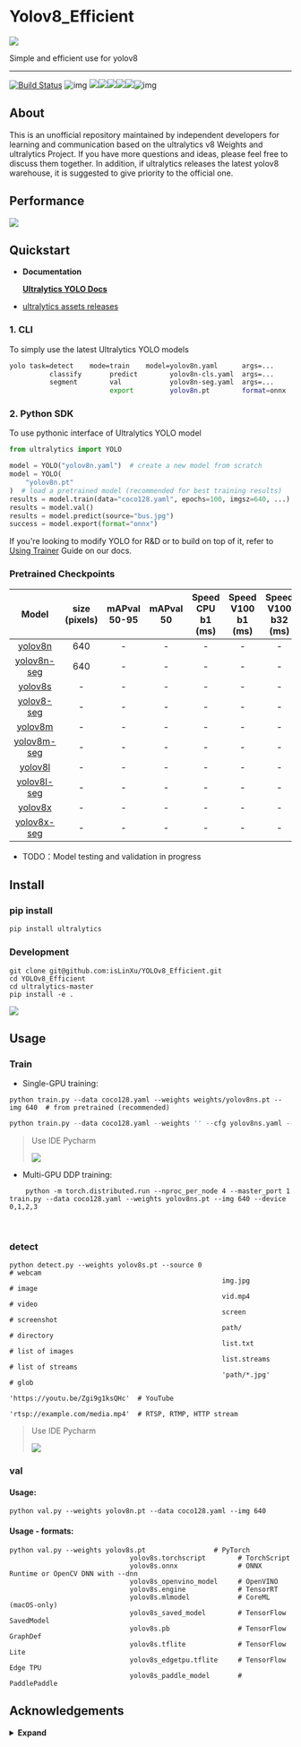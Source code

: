 # Yolov8_Efficient

![](./img/logo.png)

Simple and efficient use for yolov8


---

[![Build Status](https://img.shields.io/endpoint.svg?url=https%3A%2F%2Factions-badge.atrox.dev%2Fatrox%2Fsync-dotenv%2Fbadge&style=flat)](https://github.com/isLinXu/Yolov8_Efficient)  ![img](https://badgen.net/badge/icon/learning?icon=deepscan&label)
![](https://badgen.net/github/stars/isLinXu/Yolov8_Efficient)![](https://badgen.net/github/forks/isLinXu/Yolov8_Efficient)![](https://badgen.net/github/prs/isLinXu/Yolov8_Efficient)![](https://badgen.net/github/releases/isLinXu/Yolov8_Efficient)![](https://badgen.net/github/license/isLinXu/Yolov8_Efficient)![img](https://hits.dwyl.com/isLinXu/Yolov8_Efficient.svg)

## About

This is an unofficial repository maintained by independent developers for learning and communication based on the ultralytics v8 Weights and ultralytics Project.
If you have more questions and ideas, please feel free to discuss them together. In addition, if ultralytics releases the latest yolov8 warehouse, it is suggested to give priority to the official one.



## Performance

![](./img/demo.png)



## Quickstart

- **Documentation**

  [**Ultralytics YOLO Docs**](https://v8docs.ultralytics.com/sdk/)

- [ultralytics assets releases](https://github.com/ultralytics/assets/releases/)

### 1. CLI

To simply use the latest Ultralytics YOLO models

```bash
yolo task=detect    mode=train    model=yolov8n.yaml      args=...
          classify       predict        yolov8n-cls.yaml  args=...
          segment        val            yolov8n-seg.yaml  args=...
                         export         yolov8n.pt        format=onnx
```

### 2. Python SDK

To use pythonic interface of Ultralytics YOLO model

```python
from ultralytics import YOLO

model = YOLO("yolov8n.yaml")  # create a new model from scratch
model = YOLO(
    "yolov8n.pt"
)  # load a pretrained model (recommended for best training results)
results = model.train(data="coco128.yaml", epochs=100, imgsz=640, ...)
results = model.val()
results = model.predict(source="bus.jpg")
success = model.export(format="onnx")
```

If you're looking to modify YOLO for R&D or to build on top of it, refer to [Using Trainer](<>) Guide on our docs.



### Pretrained Checkpoints

|                            Model                             | size (pixels) | mAPval 50-95 | mAPval 50 | Speed CPU b1 (ms) | Speed V100 b1 (ms) | Speed V100 b32 (ms) | params (M) | FLOPs @640 (B) |
| :----------------------------------------------------------: | :-----------: | :----------: | :-------: | :---------------: | :----------------: | :-----------------: | :--------: | :------------: |
| [yolov8n](https://github.com/ultralytics/assets/releases/download/v0.0.0/yolov8n.pt) |      640      |      -       |     -     |         -         |         -          |          -          |     -      |       -        |
| [yolov8n-seg](https://github.com/ultralytics/assets/releases/download/v0.0.0/yolov8n-seg.pt) |      640      |      -       |     -     |         -         |         -          |          -          |     -      |       -        |
| [yolov8s](https://github.com/ultralytics/assets/releases/download/v0.0.0/yolov8s.pt) |       -       |      -       |     -     |         -         |         -          |          -          |            |                |
| [yolov8-seg](https://github.com/ultralytics/assets/releases/download/v0.0.0/yolov8s-seg.pt) |       -       |      -       |     -     |         -         |         -          |          -          |     -      |       -        |
| [yolov8m](https://github.com/ultralytics/assets/releases/download/v0.0.0/yolov8m.pt) |       -       |      -       |     -     |         -         |         -          |          -          |     -      |       -        |
| [yolov8m-seg](https://github.com/ultralytics/assets/releases/download/v0.0.0/yolov8m-seg.pt) |       -       |      -       |     -     |         -         |         -          |          -          |     -      |       -        |
| [yolov8l](https://github.com/ultralytics/assets/releases/download/v0.0.0/yolov8l.pt) |       -       |      -       |     -     |         -         |         -          |          -          |     -      |       -        |
| [yolov8l-seg](https://github.com/ultralytics/assets/releases/download/v0.0.0/yolov8l-seg.pt) |       -       |      -       |     -     |         -         |         -          |          -          |     -      |       -        |
| [yolov8x](https://github.com/ultralytics/assets/releases/download/v0.0.0/yolov8x.pt) |       -       |      -       |     -     |         -         |         -          |          -          |     -      |       -        |
| [yolov8x-seg](https://github.com/ultralytics/assets/releases/download/v0.0.0/yolov8x-seg.pt) |       -       |      -       |     -     |         -         |         -          |          -          |     -      |       -        |

- TODO：Model testing and validation in progress



## Install

### pip install

```bash
pip install ultralytics
```

### Development

```shell
git clone git@github.com:isLinXu/YOLOv8_Efficient.git
cd YOLOv8_Efficient
cd ultralytics-master
pip install -e .
```

![](./img/install_img.png)

## Usage

### Train

- Single-GPU training:

```shell
python train.py --data coco128.yaml --weights weights/yolov8ns.pt --img 640  # from pretrained (recommended)
```

```python
python train.py --data coco128.yaml --weights '' --cfg yolov8ns.yaml --img 640  # from scratch
```

> Use IDE Pycharm
>
> ![](./img/pycharm_run_train.png)




  - Multi-GPU DDP training:
    
```shell
    python -m torch.distributed.run --nproc_per_node 4 --master_port 1 train.py --data coco128.yaml --weights yolov8ns.pt --img 640 --device 0,1,2,3
```

​    

### detect

```shell
python detect.py --weights yolov8s.pt --source 0                               # webcam
                                                     img.jpg                         # image
                                                     vid.mp4                         # video
                                                     screen                          # screenshot
                                                     path/                           # directory
                                                     list.txt                        # list of images
                                                     list.streams                    # list of streams
                                                     'path/*.jpg'                    # glob
                                                     'https://youtu.be/Zgi9g1ksQHc'  # YouTube
                                                     'rtsp://example.com/media.mp4'  # RTSP, RTMP, HTTP stream
```

> Use IDE Pycharm
>
> ![](./img/pycharm_run_detect.png)



### val

#### Usage:

```shell
python val.py --weights yolov8n.pt --data coco128.yaml --img 640
```

#### Usage - formats:


```shell
python val.py --weights yolov8s.pt                 # PyTorch
                              yolov8s.torchscript        # TorchScript
                              yolov8s.onnx               # ONNX Runtime or OpenCV DNN with --dnn
                              yolov8s_openvino_model     # OpenVINO
                              yolov8s.engine             # TensorRT
                              yolov8s.mlmodel            # CoreML (macOS-only)
                              yolov8s_saved_model        # TensorFlow SavedModel
                              yolov8s.pb                 # TensorFlow GraphDef
                              yolov8s.tflite             # TensorFlow Lite
                              yolov8s_edgetpu.tflite     # TensorFlow Edge TPU
                              yolov8s_paddle_model       # PaddlePaddle
```







## Acknowledgements

<details><summary> <b>Expand</b> </summary>
* [https://github.com/ultralytics/yolov3](https://github.com/ultralytics/yolov3)
* [https://github.com/ultralytics/yolov5](https://github.com/ultralytics/yolov5)
</details>
